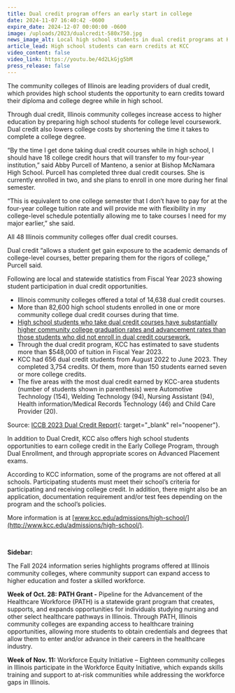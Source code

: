 ```yaml
---
title: Dual credit program offers an early start in college
date: 2024-11-07 16:40:42 -0600
expire_date: 2024-12-07 00:00:00 -0600
image: /uploads/2023/dualcredit-580x750.jpg
news_image_alt: Local high school students in dual credit programs at KCC
article_lead: High school students can earn credits at KCC
video_content: false
video_link: https://youtu.be/4d2LkGjg5bM
press_release: false
---
```

The community colleges of Illinois are leading providers of dual credit, which provides high school students the opportunity to earn credits toward their diploma and college degree while in high school.

Through dual credit, Illinois community colleges increase access to higher education by preparing high school students for college level coursework. Dual credit also lowers college costs by shortening the time it takes to complete a college degree.

“By the time I get done taking dual credit courses while in high school, I should have 18 college credit hours that will transfer to my four-year institution,” said Abby Purcell of Manteno, a senior at Bishop McNamara High School. Purcell has completed three dual credit courses. She is currently enrolled in two, and she plans to enroll in one more during her final semester.

“This is equivalent to one college semester that I don’t have to pay for at the four-year college tuition rate and will provide me with flexibility in my college-level schedule potentially allowing me to take courses I need for my major earlier,” she said.

All 48 Illinois community colleges offer dual credit courses.

Dual credit “allows a student get gain exposure to the academic demands of college-level courses, better preparing them for the rigors of college,” Purcell said.

Following are local and statewide statistics from Fiscal Year 2023 showing student participation in dual credit opportunities.

* Illinois community colleges offered a total of 14,638 dual credit courses.
* More than 82,600 high school students enrolled in one or more community college dual credit courses during that time.
* [High school students who take dual credit courses have substantially higher community college graduation rates and advancement rates than those students who did not enroll in dual credit coursework.]()
* Through the dual credit program, KCC has estimated to save students more than $548,000 of tuition in Fiscal Year 2023.
* KCC had 656 dual credit students from August 2022 to June 2023. They completed 3,754 credits. Of them, more than 150 students earned seven or more college credits.
* The five areas with the most dual credit earned by KCC-area students (number of students shown in parenthesis) were Automotive Technology (154), Welding Technology (94), Nursing Assistant (94), Health information/Medical Records Technology (46) and Child Care Provider (20).

Source: [ICCB 2023 Dual Credit Report](https://www2.iccb.org/iccb/wp-content/pdfs/reports/2023_Dual_Credit_Report_Final.pdf){: target="_blank" rel="noopener"}.

In addition to Dual Credit, KCC also offers high school students opportunities to earn college credit in the Early College Program, through Dual Enrollment, and through appropriate scores on Advanced Placement exams.

According to KCC information, some of the programs are not offered at all schools. Participating students must meet their school’s criteria for participating and receiving college credit. In addition, there might also be an application, documentation requirement and/or test fees depending on the program and the school’s policies.

More information is at [www.kcc.edu/admissions/high-school/](http://www.kcc.edu/admissions/high-school/).

&nbsp;

**Sidebar:**

The Fall 2024 information series highlights programs offered at Illinois community colleges, where community support can expand access to higher education and foster a skilled workforce.

**Week of Oct. 28: PATH Grant -** Pipeline for the Advancement of the Healthcare Workforce (PATH) is a statewide grant program that creates, supports, and expands opportunities for individuals studying nursing and other select healthcare pathways in Illinois. Through PATH, Illinois community colleges are expanding access to healthcare training opportunities, allowing more students to obtain credentials and degrees that allow them to enter and/or advance in their careers in the healthcare industry.

**Week of Nov. 11:** Workforce Equity Initiative – Eighteen community colleges in Illinois participate in the Workforce Equity Initiative, which expands skills training and support to at-risk communities while addressing the workforce gaps in Illinois.